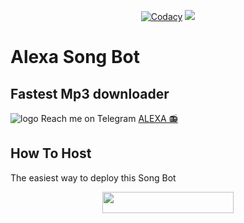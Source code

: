 <p align="center">
    <a href="https://app.codacy.com/manual/mr-dark-prince/alexasongbot/dashboard"> <img src="https://img.shields.io/codacy/grade/4d58f2a402b54aed8a7d95f7add45a81?color=brightgreen&logo=codacy&logoColor=green&style=for-the-badge" alt="Codacy" /></a>
    <a href="https://github.com/vusalgizli/alexasongbot"> <img src="https://img.shields.io/github/repo-size/mr-dark-prince/alexasongbot?color=brightgreen&logo=github&logoColor=green&style=for-the-badge" /></a>
</p>

# Alexa Song Bot
## Fastest Mp3 downloader
![logo](https://te.legra.ph/file/4af0741070e7f2014924e.jpg)
Reach me on Telegram [ALEXA 📻](https://t.me/alexasongbot)

## How To Host
The easiest way to deploy this Song Bot
<p align="center"><a href="https://heroku.com/deploy?template=https://github.com/vusalgizli"> <img src="https://img.shields.io/badge/Deploy%20To%20Heroku-blueviolet?style=for-the-badge&logo=heroku" width="210" height="34.45"/></a></p>
